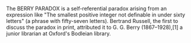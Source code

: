 The BERRY PARADOX is a self-referential paradox arising from an expression like "The smallest positive integer not definable in under sixty letters" (a phrase with fifty-seven letters). Bertrand Russell, the first to discuss the paradox in print, attributed it to G. G. Berry (1867–1928),[1] a junior librarian at Oxford's Bodleian library.
